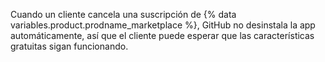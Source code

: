 Cuando un cliente cancela una suscripción de {% data variables.product.prodname_marketplace %}, GitHub no desinstala la app automáticamente, así que el cliente puede esperar que las características gratuitas sigan funcionando.
